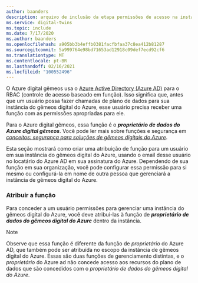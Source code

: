 ```yaml
---
author: baanders
description: arquivo de inclusão da etapa permissões de acesso na instalação do gêmeos digital do Azure
ms.service: digital-twins
ms.topic: include
ms.date: 7/17/2020
ms.author: baanders
ms.openlocfilehash: a905bb3b4effb0381facfbfaa37c8ea412b81287
ms.sourcegitcommit: 5a999764e98bd71653ad12918c09def7ecd92cf6
ms.translationtype: MT
ms.contentlocale: pt-BR
ms.lasthandoff: 02/16/2021
ms.locfileid: "100552496"
---
```

O Azure digital gêmeos usa o [Azure Active Directory (Azure AD)](../articles/active-directory/fundamentals/active-directory-whatis.md) para o RBAC (controle de acesso baseado em função). Isso significa que, antes que um usuário possa fazer chamadas de plano de dados para sua instância do gêmeos digital do Azure, esse usuário precisa receber uma função com as permissões apropriadas para ele.

Para o Azure digital gêmeos, essa função é o _**proprietário de dados do Azure digital gêmeos**_. Você pode ler mais sobre funções e segurança em [*conceitos: segurança para soluções de gêmeos digitais do Azure*](../articles/digital-twins/concepts-security.md).

Esta seção mostrará como criar uma atribuição de função para um usuário em sua instância do gêmeos digital do Azure, usando o email desse usuário no locatário do Azure AD em sua assinatura do Azure. Dependendo de sua função em sua organização, você pode configurar essa permissão para si mesmo ou configurá-la em nome de outra pessoa que gerenciará a instância de gêmeos digital do Azure.

### <a name="assign-the-role"></a>Atribuir a função

Para conceder a um usuário permissões para gerenciar uma instância do gêmeos digital do Azure, você deve atribuí-las à função de _**proprietário de dados do gêmeos digital do Azure**_ dentro da instância.

> [!NOTE]
> Observe que essa função é diferente da função de *proprietário* do Azure AD, que também pode ser atribuída no escopo da instância de gêmeos digital do Azure. Essas são duas funções de gerenciamento distintas, e o *proprietário* do Azure ad não concede acesso aos recursos do plano de dados que são concedidos com o *proprietário de dados do gêmeos digital do Azure*.